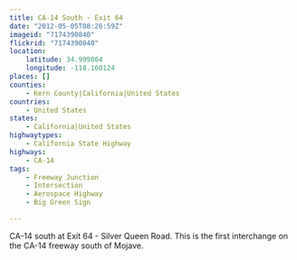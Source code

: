 ```yaml
---
title: CA-14 South - Exit 64
date: "2012-05-05T08:26:59Z"
imageid: "7174390840"
flickrid: "7174390840"
location:
    latitude: 34.999864
    longitude: -118.160124
places: []
counties:
    - Kern County|California|United States
countries:
    - United States
states:
    - California|United States
highwaytypes:
    - California State Highway
highways:
    - CA-14
tags:
    - Freeway Junction
    - Intersection
    - Aerospace Highway
    - Big Green Sign

---
```

CA-14 south at Exit 64 - Silver Queen Road.  This is the first interchange on the CA-14 freeway south of Mojave.